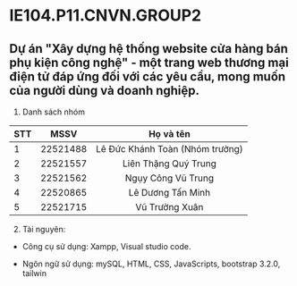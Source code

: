 # IE104.P11.CNVN.GROUP2
Dự án "Xây dựng hệ thống website cửa hàng bán phụ kiện công nghệ" - một trang web thương mại điện tử đáp ứng đối với các yêu cầu, mong muốn của người dùng và doanh nghiệp. 
-------------

1. Danh sách nhóm

| STT | MSSV     |            Họ và tên            |
|-----|----------|:-------------------------------:|
| 1   | 22521488 | Lê Đức Khánh Toàn (Nhóm trưởng) |
| 2   | 22521557 | Liên Thặng Quý Trung            |
| 3   | 22521562 | Ngụy Công Vũ Trung              |
| 4   | 22520865 | Lê Dương Tấn Minh               |
| 5   | 22521715 | Vũ Trường Xuân                  |

2. Tài nguyên:

  - Công cụ sử dụng: Xampp, Visual studio code.
  
  - Ngôn ngữ sử dụng: mySQL, HTML, CSS, JavaScripts, bootstrap 3.2.0, tailwin
